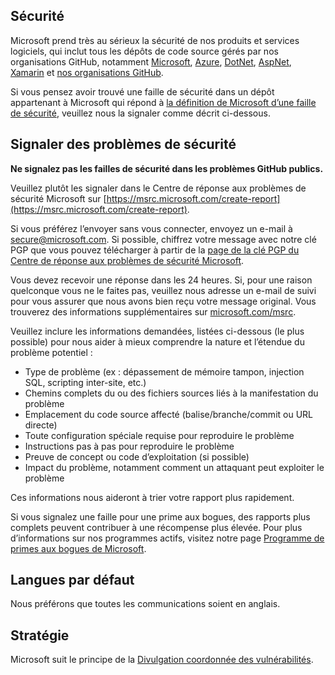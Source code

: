<!-- BEGIN MICROSOFT SECURITY.MD V0.0.5 BLOCK -->

## <a name="security"></a>Sécurité

Microsoft prend très au sérieux la sécurité de nos produits et services logiciels, qui inclut tous les dépôts de code source gérés par nos organisations GitHub, notamment [Microsoft](https://github.com/Microsoft), [Azure](https://github.com/Azure), [DotNet](https://github.com/dotnet), [AspNet](https://github.com/aspnet), [Xamarin](https://github.com/xamarin) et [nos organisations GitHub](https://opensource.microsoft.com/).

Si vous pensez avoir trouvé une faille de sécurité dans un dépôt appartenant à Microsoft qui répond à [la définition de Microsoft d’une faille de sécurité](https://docs.microsoft.com/en-us/previous-versions/tn-archive/cc751383(v=technet.10)), veuillez nous la signaler comme décrit ci-dessous.

## <a name="reporting-security-issues"></a>Signaler des problèmes de sécurité

**Ne signalez pas les failles de sécurité dans les problèmes GitHub publics.**

Veuillez plutôt les signaler dans le Centre de réponse aux problèmes de sécurité Microsoft sur [https://msrc.microsoft.com/create-report](https://msrc.microsoft.com/create-report).

Si vous préférez l’envoyer sans vous connecter, envoyez un e-mail à [secure@microsoft.com](mailto:secure@microsoft.com).  Si possible, chiffrez votre message avec notre clé PGP que vous pouvez télécharger à partir de la [page de la clé PGP du Centre de réponse aux problèmes de sécurité Microsoft](https://www.microsoft.com/en-us/msrc/pgp-key-msrc).

Vous devez recevoir une réponse dans les 24 heures. Si, pour une raison quelconque vous ne le faites pas, veuillez nous adresse un e-mail de suivi pour vous assurer que nous avons bien reçu votre message original. Vous trouverez des informations supplémentaires sur [microsoft.com/msrc](https://www.microsoft.com/msrc). 

Veuillez inclure les informations demandées, listées ci-dessous (le plus possible) pour nous aider à mieux comprendre la nature et l’étendue du problème potentiel :

  * Type de problème (ex : dépassement de mémoire tampon, injection SQL, scripting inter-site, etc.)
  * Chemins complets du ou des fichiers sources liés à la manifestation du problème
  * Emplacement du code source affecté (balise/branche/commit ou URL directe)
  * Toute configuration spéciale requise pour reproduire le problème
  * Instructions pas à pas pour reproduire le problème
  * Preuve de concept ou code d’exploitation (si possible)
  * Impact du problème, notamment comment un attaquant peut exploiter le problème

Ces informations nous aideront à trier votre rapport plus rapidement.

Si vous signalez une faille pour une prime aux bogues, des rapports plus complets peuvent contribuer à une récompense plus élevée. Pour plus d’informations sur nos programmes actifs, visitez notre page [Programme de primes aux bogues de Microsoft](https://microsoft.com/msrc/bounty).

## <a name="preferred-languages"></a>Langues par défaut

Nous préférons que toutes les communications soient en anglais.

## <a name="policy"></a>Stratégie

Microsoft suit le principe de la [Divulgation coordonnée des vulnérabilités](https://www.microsoft.com/en-us/msrc/cvd).

<!-- END MICROSOFT SECURITY.MD BLOCK -->
